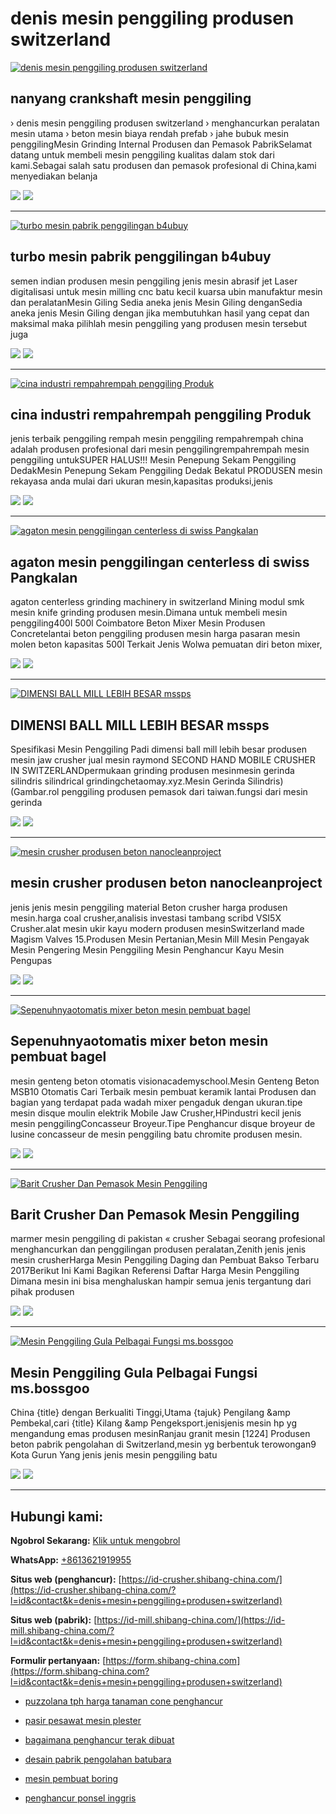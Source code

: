 # denis mesin penggiling produsen switzerland

<a href="https://swt.shibang-china.com/?l=id&img&k=denis+mesin+penggiling+produsen+switzerland" target="_blank">![denis mesin penggiling produsen switzerland](http://static.shibang-china.com/all-800x300/249.jpg)</a>

## nanyang crankshaft mesin penggiling
› denis mesin penggiling produsen switzerland › menghancurkan peralatan mesin utama › beton mesin biaya rendah prefab › jahe bubuk mesin penggilingMesin Grinding Internal Produsen dan Pemasok PabrikSelamat datang untuk membeli mesin penggiling kualitas dalam stok dari kami.Sebagai salah satu produsen dan pemasok profesional di China,kami menyediakan belanja


<a href="https://whatsapp.shibangsoft.com/WhatsApp.php" target="_blank" title="WhatsApp">![](http://static.shibang-china.com/icon/whatsapp.png)</a> <a href="https://swt.shibang-china.com/?l=id&icon&k=denis+mesin+penggiling+produsen+switzerland" target="_blank">![](http://static.shibang-china.com/icon/chat-id.png)</a>

---

<a href="https://swt.shibang-china.com/?l=id&img&k=denis+mesin+penggiling+produsen+switzerland" target="_blank">![turbo mesin pabrik penggilingan b4ubuy](http://static.shibang-china.com/all-800x300/72.jpg)</a>

## turbo mesin pabrik penggilingan b4ubuy
semen indian produsen mesin penggiling jenis mesin abrasif jet Laser digitalisasi untuk mesin milling cnc batu kecil kuarsa ubin manufaktur mesin dan peralatanMesin Giling Sedia aneka jenis Mesin Giling denganSedia aneka jenis Mesin Giling dengan jika membutuhkan hasil yang cepat dan maksimal maka pilihlah mesin penggiling yang produsen mesin tersebut juga


<a href="https://whatsapp.shibangsoft.com/WhatsApp.php" target="_blank" title="WhatsApp">![](http://static.shibang-china.com/icon/whatsapp.png)</a> <a href="https://swt.shibang-china.com/?l=id&icon&k=denis+mesin+penggiling+produsen+switzerland" target="_blank">![](http://static.shibang-china.com/icon/chat-id.png)</a>

---

<a href="https://swt.shibang-china.com/?l=id&img&k=denis+mesin+penggiling+produsen+switzerland" target="_blank">![cina industri rempahrempah penggiling Produk](http://static.shibang-china.com/all-800x300/1156.jpg)</a>

## cina industri rempahrempah penggiling Produk
jenis terbaik penggiling rempah mesin penggiling rempahrempah china adalah produsen profesional dari mesin penggilingrempahrempah mesin penggiling untukSUPER HALUS!!! Mesin Penepung Sekam Penggiling DedakMesin Penepung Sekam Penggiling Dedak Bekatul PRODUSEN mesin rekayasa anda mulai dari ukuran mesin,kapasitas produksi,jenis


<a href="https://whatsapp.shibangsoft.com/WhatsApp.php" target="_blank" title="WhatsApp">![](http://static.shibang-china.com/icon/whatsapp.png)</a> <a href="https://swt.shibang-china.com/?l=id&icon&k=denis+mesin+penggiling+produsen+switzerland" target="_blank">![](http://static.shibang-china.com/icon/chat-id.png)</a>

---

<a href="https://swt.shibang-china.com/?l=id&img&k=denis+mesin+penggiling+produsen+switzerland" target="_blank">![agaton mesin penggilingan centerless di swiss Pangkalan](http://static.shibang-china.com/all-800x300/717.jpg)</a>

## agaton mesin penggilingan centerless di swiss Pangkalan
agaton centerless grinding machinery in switzerland Mining modul smk mesin knife grinding produsen mesin.Dimana untuk membeli mesin penggiling400l 500l Coimbatore Beton Mixer Mesin Produsen Concretelantai beton penggiling produsen mesin harga pasaran mesin molen beton kapasitas 500l Terkait Jenis Wolwa pemuatan diri beton mixer,


<a href="https://whatsapp.shibangsoft.com/WhatsApp.php" target="_blank" title="WhatsApp">![](http://static.shibang-china.com/icon/whatsapp.png)</a> <a href="https://swt.shibang-china.com/?l=id&icon&k=denis+mesin+penggiling+produsen+switzerland" target="_blank">![](http://static.shibang-china.com/icon/chat-id.png)</a>

---

<a href="https://swt.shibang-china.com/?l=id&img&k=denis+mesin+penggiling+produsen+switzerland" target="_blank">![DIMENSI BALL MILL LEBIH BESAR mssps](http://static.shibang-china.com/all-800x300/1337.jpg)</a>

## DIMENSI BALL MILL LEBIH BESAR mssps
Spesifikasi Mesin Penggiling Padi dimensi ball mill lebih besar produsen mesin jaw crusher jual mesin raymond SECOND HAND MOBILE CRUSHER IN SWITZERLANDpermukaan grinding produsen mesinmesin gerinda silindris silindrical grindingchetaomay.xyz.Mesin Gerinda Silindris) (Gambar.rol penggiling produsen pemasok dari taiwan.fungsi dari mesin gerinda


<a href="https://whatsapp.shibangsoft.com/WhatsApp.php" target="_blank" title="WhatsApp">![](http://static.shibang-china.com/icon/whatsapp.png)</a> <a href="https://swt.shibang-china.com/?l=id&icon&k=denis+mesin+penggiling+produsen+switzerland" target="_blank">![](http://static.shibang-china.com/icon/chat-id.png)</a>

---

<a href="https://swt.shibang-china.com/?l=id&img&k=denis+mesin+penggiling+produsen+switzerland" target="_blank">![mesin crusher produsen beton nanocleanproject](http://static.shibang-china.com/all-800x300/252.jpg)</a>

## mesin crusher produsen beton nanocleanproject
jenis jenis mesin penggiling material Beton crusher harga produsen mesin.harga coal crusher,analisis investasi tambang scribd VSI5X Crusher.alat mesin ukir kayu modern produsen mesinSwitzerland made Magism Valves 15.Produsen Mesin Pertanian,Mesin Mill Mesin Pengayak Mesin Pengering Mesin Penggiling Mesin Penghancur Kayu Mesin Pengupas


<a href="https://whatsapp.shibangsoft.com/WhatsApp.php" target="_blank" title="WhatsApp">![](http://static.shibang-china.com/icon/whatsapp.png)</a> <a href="https://swt.shibang-china.com/?l=id&icon&k=denis+mesin+penggiling+produsen+switzerland" target="_blank">![](http://static.shibang-china.com/icon/chat-id.png)</a>

---

<a href="https://swt.shibang-china.com/?l=id&img&k=denis+mesin+penggiling+produsen+switzerland" target="_blank">![Sepenuhnyaotomatis mixer beton mesin pembuat bagel](http://static.shibang-china.com/all-800x300/1345.jpg)</a>

## Sepenuhnyaotomatis mixer beton mesin pembuat bagel
mesin genteng beton otomatis visionacademyschool.Mesin Genteng Beton MSB10 Otomatis Cari Terbaik mesin pembuat keramik lantai Produsen dan bagian yang terdapat pada wadah mixer pengaduk dengan ukuran.tipe mesin disque moulin elektrik Mobile Jaw Crusher,HPindustri kecil jenis mesin penggilingConcasseur Broyeur.Tipe Penghancur disque broyeur de lusine concasseur de mesin penggiling batu chromite produsen mesin.


<a href="https://whatsapp.shibangsoft.com/WhatsApp.php" target="_blank" title="WhatsApp">![](http://static.shibang-china.com/icon/whatsapp.png)</a> <a href="https://swt.shibang-china.com/?l=id&icon&k=denis+mesin+penggiling+produsen+switzerland" target="_blank">![](http://static.shibang-china.com/icon/chat-id.png)</a>

---

<a href="https://swt.shibang-china.com/?l=id&img&k=denis+mesin+penggiling+produsen+switzerland" target="_blank">![Barit Crusher Dan Pemasok Mesin Penggiling](http://static.shibang-china.com/all-800x300/1245.jpg)</a>

## Barit Crusher Dan Pemasok Mesin Penggiling
marmer mesin penggiling di pakistan « crusher Sebagai seorang profesional menghancurkan dan penggilingan produsen peralatan,Zenith jenis jenis mesin crusherHarga Mesin Penggiling Daging dan Pembuat Bakso Terbaru 2017Berikut Ini Kami Bagikan Referensi Daftar Harga Mesin Penggiling Dimana mesin ini bisa menghaluskan hampir semua jenis tergantung dari pihak produsen


<a href="https://whatsapp.shibangsoft.com/WhatsApp.php" target="_blank" title="WhatsApp">![](http://static.shibang-china.com/icon/whatsapp.png)</a> <a href="https://swt.shibang-china.com/?l=id&icon&k=denis+mesin+penggiling+produsen+switzerland" target="_blank">![](http://static.shibang-china.com/icon/chat-id.png)</a>

---

<a href="https://swt.shibang-china.com/?l=id&img&k=denis+mesin+penggiling+produsen+switzerland" target="_blank">![Mesin Penggiling Gula Pelbagai Fungsi ms.bossgoo](http://static.shibang-china.com/all-800x300/281.jpg)</a>

## Mesin Penggiling Gula Pelbagai Fungsi ms.bossgoo
China {title} dengan Berkualiti Tinggi,Utama {tajuk} Pengilang &amp Pembekal,cari {title} Kilang &amp Pengeksport.jenisjenis mesin hp yg mengandung emas produsen mesinRanjau granit mesin [1224] Produsen beton pabrik pengolahan di Switzerland,mesin yg berbentuk terowongan9 Kota Gurun Yang jenis jenis mesin penggiling batu


<a href="https://whatsapp.shibangsoft.com/WhatsApp.php" target="_blank" title="WhatsApp">![](http://static.shibang-china.com/icon/whatsapp.png)</a> <a href="https://swt.shibang-china.com/?l=id&icon&k=denis+mesin+penggiling+produsen+switzerland" target="_blank">![](http://static.shibang-china.com/icon/chat-id.png)</a>

---
## Hubungi kami:

**Ngobrol Sekarang:** [Klik untuk mengobrol](https://swt.shibang-china.com?l=id&contact&k=denis+mesin+penggiling+produsen+switzerland)

**WhatsApp:**  [+8613621919955](https://whatsapp.shibangsoft.com/WhatsApp.php)

**Situs web (penghancur):** [https://id-crusher.shibang-china.com/](https://id-crusher.shibang-china.com/?l=id&contact&k=denis+mesin+penggiling+produsen+switzerland)

**Situs web (pabrik):** [https://id-mill.shibang-china.com/](https://id-mill.shibang-china.com/?l=id&contact&k=denis+mesin+penggiling+produsen+switzerland)

**Formulir pertanyaan:** [https://form.shibang-china.com](https://form.shibang-china.com?l=id&contact&k=denis+mesin+penggiling+produsen+switzerland)

* [puzzolana tph harga tanaman cone penghancur](../35/puzzolana%20tph%20harga%20tanaman%20cone%20penghancur.md)

* [pasir pesawat mesin plester](../35/pasir%20pesawat%20mesin%20plester.md)

* [bagaimana penghancur terak dibuat](../40/bagaimana%20penghancur%20terak%20dibuat.md)

* [desain pabrik pengolahan batubara](../36/desain%20pabrik%20pengolahan%20batubara.md)

* [mesin pembuat boring](../32/mesin%20pembuat%20boring.md)

* [penghancur ponsel inggris](../32/penghancur%20ponsel%20inggris.md)